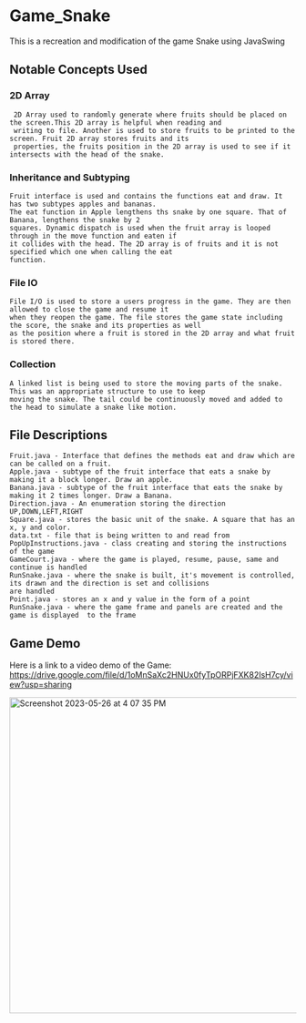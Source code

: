 # Game_Snake
This is a recreation and modification of the game Snake using JavaSwing 

## Notable Concepts Used

  ### 2D Array 
     2D Array used to randomly generate where fruits should be placed on the screen.This 2D array is helpful when reading and
     writing to file. Another is used to store fruits to be printed to the screen. Fruit 2D array stores fruits and its
     properties, the fruits position in the 2D array is used to see if it intersects with the head of the snake.

  ### Inheritance and Subtyping
    Fruit interface is used and contains the functions eat and draw. It has two subtypes apples and bananas.
    The eat function in Apple lengthens ths snake by one square. That of Banana, lengthens the snake by 2
    squares. Dynamic dispatch is used when the fruit array is looped through in the move function and eaten if
    it collides with the head. The 2D array is of fruits and it is not specified which one when calling the eat
    function.

  ### File IO 
    File I/O is used to store a users progress in the game. They are then allowed to close the game and resume it
    when they reopen the game. The file stores the game state including the score, the snake and its properties as well
    as the position where a fruit is stored in the 2D array and what fruit is stored there.

  ### Collection
    A linked list is being used to store the moving parts of the snake. This was an appropriate structure to use to keep
    moving the snake. The tail could be continuously moved and added to the head to simulate a snake like motion.
  
## File Descriptions
    Fruit.java - Interface that defines the methods eat and draw which are can be called on a fruit.
    Apple.java - subtype of the fruit interface that eats a snake by making it a block longer. Draw an apple.
    Banana.java - subtype of the fruit interface that eats the snake by making it 2 times longer. Draw a Banana.
    Direction.java - An enumeration storing the direction UP,DOWN,LEFT,RIGHT
    Square.java - stores the basic unit of the snake. A square that has an x, y and color.
    data.txt - file that is being written to and read from
    PopUpInstructions.java - class creating and storing the instructions of the game
    GameCourt.java - where the game is played, resume, pause, same and continue is handled
    RunSnake.java - where the snake is built, it's movement is controlled, its drawn and the direction is set and collisions
    are handled
    Point.java - stores an x and y value in the form of a point
    RunSnake.java - where the game frame and panels are created and the game is displayed  to the frame

## Game Demo 
Here is a link to a video demo of the Game: 
https://drive.google.com/file/d/1oMnSaXc2HNUx0fyTpORPjFXK82IsH7cy/view?usp=sharing 

<img width="555" alt="Screenshot 2023-05-26 at 4 07 35 PM" src="https://github.com/Sukya1/Game_Snake/assets/90349473/1015be38-6e06-483e-be41-9c21a8f78e08">
